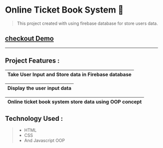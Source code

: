 # Online Ticket Book System 🥇
> This project created with using firebase database for store users data.

## <a href="https://dontknew.github.io/Ticketbook/" target='blank'> checkout Demo </a>
<hr>

## Project Features :

| Take User Input and Store data in Firebase database|
| ------------- |

| Display the user input data |
| ------------- |

| Online ticket book system store data using OOP concept   |
| ------------- |

## Technology Used :
> * HTML
> * CSS
> * And Javascript OOP



